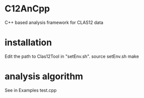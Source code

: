 # C12AnCpp
C++ based analysis framework for CLAS12 data

# installation

Edit the path to Clas12Tool in "setEnv.sh". 
source setEnv.sh
make

# analysis algorithm
See in Examples test.cpp
